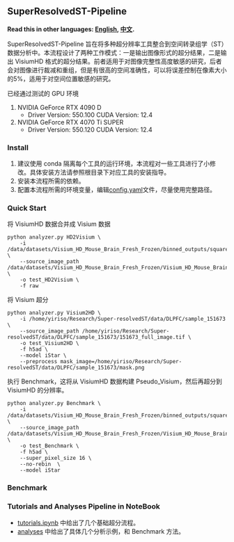 ## SuperResolvedST-Pipeline

**Read this in other languages: [English](README.md), [中文](README.zh.md).**

SuperResolvedST-Pipeline 旨在将多种超分辨率工具整合到空间转录组学（ST）数据分析中。本流程设计了两种工作模式：一是输出图像形式的超分结果，二是输出 VisiumHD 格式的超分结果。前者适用于对图像完整性高度敏感的研究，后者会对图像进行裁减和重组，但是有很高的空间准确性，可以将误差控制在像素大小的5%，适用于对空间位置敏感的研究。

已经通过测试的 GPU 环境
1. NVIDIA GeForce RTX 4090 D
    - Driver Version: 550.100   CUDA Version: 12.4
2. NVIDIA GeForce RTX 4070 Ti SUPER
    - Driver Version: 550.120   CUDA Version: 12.4

### Install
1. 建议使用 conda 隔离每个工具的运行环境，本流程对一些工具进行了小修改。具体安装方法请参照根目录下对应工具的安装指导。
2. 安装本流程所需的依赖。
3. 配置本流程所需的环境变量，编辑[config.yaml](config.yaml)文件，尽量使用完整路径。

### Quick Start

将 VisiumHD 数据合并成 Visium 数据
```
python analyzer.py HD2Visium \
    -i /data/datasets/Visium_HD_Mouse_Brain_Fresh_Frozen/binned_outputs/square_002um \
    --source_image_path /data/datasets/Visium_HD_Mouse_Brain_Fresh_Frozen/Visium_HD_Mouse_Brain_Fresh_Frozen_tissue_image.tif \
    -o test_HD2Visium \
    -f raw
```
将 Visium 超分 
```
python analyzer.py Visium2HD \
    -i /home/yiriso/Research/Super-resolvedST/data/DLPFC/sample_151673 \
    --source_image_path /home/yiriso/Research/Super-resolvedST/data/DLPFC/sample_151673/151673_full_image.tif \
    -o test_Visium2HD \
    -f h5ad \
    --model iStar \
    --preprocess mask_image=/home/yiriso/Research/Super-resolvedST/data/DLPFC/sample_151673/mask.png 
```
执行 Benchmark，这将从 VisiumHD 数据构建 Pseudo_Visium，然后再超分到 VisiumHD 的分辨率。
```
python analyzer.py Benchmark \
    -i /data/datasets/Visium_HD_Mouse_Brain_Fresh_Frozen/binned_outputs/square_002um \
    --source_image_path /data/datasets/Visium_HD_Mouse_Brain_Fresh_Frozen/Visium_HD_Mouse_Brain_Fresh_Frozen_tissue_image.tif \
    -o test_Benchmark \
    -f h5ad \
    --super_pixel_size 16 \
    --no-rebin  \
    --model iStar
```
### Benchmark

### Tutorials and Analyses Pipeline in NoteBook

- [tutorials.ipynb](tutorials.ipynb) 中给出了几个基础超分流程。
- [analyses](analyses) 中给出了具体几个分析示例，和 Benchmark 方法。